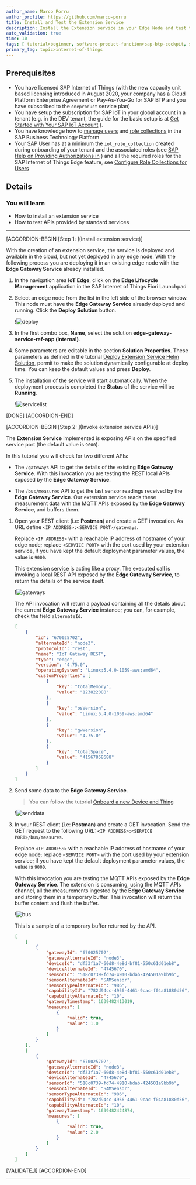 ```yaml
---
author_name: Marco Porru
author_profile: https://github.com/marco-porru
title: Install and Test the Extension Service
description: Install the Extension service in your Edge Node and test the implemented features.
auto_validation: true
time: 10
tags: [ tutorial>beginner, software-product-function>sap-btp-cockpit, software-product>sap-business-technology-platform, software-product>sap-btp, software-product>sap-btp--cloud-foundry-environment, tutorial>license]
primary_tag: topic>internet-of-things
---
```


## Prerequisites

 -   You have licensed SAP Internet of Things (with the new capacity unit based licensing introduced in August 2020, your company has a Cloud Platform Enterprise Agreement or Pay-As-You-Go for SAP BTP and you have subscribed to the `oneproduct` service plan)
 -   You have setup the subscription for SAP IoT in your global account in a tenant (e.g. in the DEV tenant, the guide for the basic setup is at [Get Started with Your SAP IoT Account](https://help.sap.com/viewer/195126f4601945cba0886cbbcbf3d364/latest/en-US/bfe6a46a13d14222949072bf330ff2f4.html) ).
 - You have knowledge how to [manage users](https://help.sap.com/viewer/65de2977205c403bbc107264b8eccf4b/Cloud/en-US/a3bc7e863ac54c23ab856863b681c9f8.html) and [role collections](https://help.sap.com/viewer/65de2977205c403bbc107264b8eccf4b/Cloud/en-US/9e1bf57130ef466e8017eab298b40e5e.html) in the SAP Business Technology Platform
 - Your SAP User has at a minimum the `iot_role_collection` created during onboarding of your tenant and the associated roles (see [SAP Help on Providing Authorizations in](https://help.sap.com/viewer/195126f4601945cba0886cbbcbf3d364/latest/en-US/2810dd61e0a8446d839c936f341ec46d.html) ) and all the required roles for the SAP Internet of Things Edge feature, see [Configure Role Collections for Users](https://help.sap.com/viewer/247022ddd1744053af376344471c0821/2109b/en-US/7e0ddf3d1ef24a42b68cd75fc526302c.html#5f0427eab54d467bb18871ce0d41e862.html)

## Details
### You will learn
  - How to install an extension service
  - How to test APIs provided by standard services

---

[ACCORDION-BEGIN [Step 1: ](Install extension service)]

With the creation of an extension service, the service is deployed and available in the cloud, but not yet deployed in any edge node. With the following process you are deploying it in an existing edge node with the **Edge Gateway Service** already installed.

1.  In the navigation area **IoT Edge**, click on the **Edge Lifecycle Management** application in the SAP Internet of Things Fiori Launchpad

2.  Select an edge node from the list in the left side of the browser window. This node must have the **Edge Gateway Service** already deployed and running. Click the **Deploy Solution** button.

    !![deploy](deploy.png)

3.  In the first combo box, **Name**, select the solution **edge-gateway-service-ref-app (internal)**.

4.  Some parameters are editable in the section **Solution Properties**. These parameters as defined in the tutorial [Deploy Extension Service Helm Solution](iot-edge-extension-helm), permit to make the solution dynamically configurable at deploy time. You can keep the default values and press **Deploy**.

5. The installation of the service will start automatically. When the deployment process is completed the **Status** of the service will be **Running**.

    !![servicelist](servicelist.png)

[DONE]
[ACCORDION-END]

[ACCORDION-BEGIN [Step 2: ](Invoke extension service APIs)]

The **Extension Service** implemented is exposing APIs on the specified service port (the default value is `9000`).

In this tutorial you will check for two different APIs:

-  The `/gateways` API to get the details of the existing **Edge Gateway Service**. With this invocation you are testing the REST local APIs exposed by the **Edge Gateway Service**.

- The `/bus/measures` API to get the last sensor readings received by the **Edge Gateway Service**. Our extension service reads these measurement data with the MQTT APIs exposed by the **Edge Gateway Service**, and buffers them.

1.  Open your REST client (i.e: **Postman**) and create a GET invocation. As URL define `<IP ADDRESS>:<SERVICE PORT>/gateways`.

    Replace `<IP ADDRESS>` with a reachable IP address of hostname of your edge node; replace `<SERVICE PORT>` with the port used by your extension service, if you have kept the default deployment parameter values, the value is `9000`.

    This extension service is acting like a proxy. The executed call is invoking a local REST API exposed by the **Edge Gateway Service**, to return the details of the service itself.

    !![gateways](gateways.png)

    The API invocation will return a payload containing all the details about the current **Edge Gateway Service** instance; you can, for example, check the field `alternateId`.

    ```JSON
    [
        {
            "id": "670025702",
            "alternateId": "node3",
            "protocolId": "rest",
            "name": "IoT Gateway REST",
            "type": "edge",
            "version": "4.75.0",
            "operatingSystem": "Linux;5.4.0-1059-aws;amd64",
            "customProperties": [
                {
                    "key": "totalMemory",
                    "value": "123822080"
                },
                {
                    "key": "osVersion",
                    "value": "Linux;5.4.0-1059-aws;amd64"
                },
                {
                    "key": "gwVersion",
                    "value": "4.75.0"
                },
                {
                    "key": "totalSpace",
                    "value": "41567858688"
                }
            ]
        }
    ]
    ```

2.  Send some data to the **Edge Gateway Service**.

    >You can follow the tutorial [Onboard a new Device and Thing](iot-edge-onboard-thing)

    !![senddata](senddata.png)

3.  In your REST client (i.e: **Postman**) and create a GET invocation. Send the GET request to the following URL: `<IP ADDRESS>:<SERVICE PORT>/bus/measures`.

    Replace `<IP ADDRESS>` with a reachable IP address of hostname of your edge node; replace `<SERVICE PORT>` with the port used by your extension service; if you have kept the default deployment parameter values, the value is `9000`.

    With this invocation you are testing the MQTT APIs exposed by the **Edge Gateway Service**. The extension is consuming, using the MQTT APIs channel, all the measurements ingested by the **Edge Gateway Service** and storing them in a temporary buffer. This invocation will return the buffer content and flush the buffer.

    !![bus](bus.png)

    This is a sample of a temporary buffer returned by the API.

    ```JSON
    [
        [
            {
                "gatewayId": "670025702",
                "gatewayAlternateId": "node3",
                "deviceId": "df33f1a7-60d8-4e8d-bf81-550c61d01eb8",
                "deviceAlternateId": "4745670",
                "sensorId": "518c0739-fd74-4910-bdab-424501a9bb9b",
                "sensorAlternateId": "SAMSensor",
                "sensorTypeAlternateId": "986",
                "capabilityId": "782d94cc-4956-4461-9cac-f04a81880d56",
                "capabilityAlternateId": "10",
                "gatewayTimestamp": 1639482413019,
                "measures": [
                    {
                        "valid": true,
                        "value": 1.0
                    }
                ]
            }
        ],
        [
            {
                "gatewayId": "670025702",
                "gatewayAlternateId": "node3",
                "deviceId": "df33f1a7-60d8-4e8d-bf81-550c61d01eb8",
                "deviceAlternateId": "4745670",
                "sensorId": "518c0739-fd74-4910-bdab-424501a9bb9b",
                "sensorAlternateId": "SAMSensor",
                "sensorTypeAlternateId": "986",
                "capabilityId": "782d94cc-4956-4461-9cac-f04a81880d56",
                "capabilityAlternateId": "10",
                "gatewayTimestamp": 1639482424874,
                "measures": [
                    {
                        "valid": true,
                        "value": 2.0
                    }
                ]
            }
        ]
    ]
    ```

[VALIDATE_1]
[ACCORDION-END]



---
